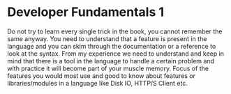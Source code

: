 # Developer Fundamentals 1

Do not try to learn every single trick in the book, you cannot remember the same anyway. You need to understand that a feature is present in the language and you can skim through the documentation or a reference to look at the syntax. From my experience we need to understand and keep in mind that there is a tool in the language to handle a certain problem and with practice it will become part of your muscle memory. Focus of the features you would most use and good to know about features or libraries/modules in a language like Disk IO, HTTP/S Client etc.

